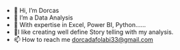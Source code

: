 - 👋 Hi, I’m Dorcas
- 👀 I’m a Data Analysis
- 🌱 With expertise in Excel, Power BI, Python......
- 💞️I like creating well define Story telling with my analysis.
- 📫 How to reach me dorcadafolabi33@gmail.com 

<!---
A-Dorcas/A-Dorcas is a ✨ special ✨ repository because its `README.md` (this file) appears on your GitHub profile.
You can click the Preview link to take a look at your changes.
--->
